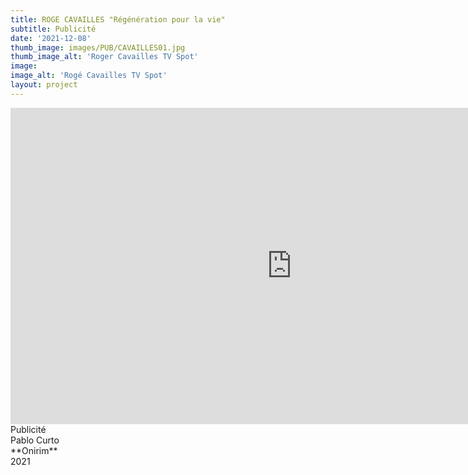 ```yaml
---
title: ROGE CAVAILLES "Régénération pour la vie"
subtitle: Publicité
date: '2021-12-08'
thumb_image: images/PUB/CAVAILLES01.jpg
thumb_image_alt: 'Roger Cavailles TV Spot'
image: 
image_alt: 'Rogé Cavailles TV Spot'
layout: project
---
```


<iframe width="900" height="506" src="https://www.youtube.com/embed/93Ho-C9sTSc" title="YouTube video player" frameborder="0" allow="accelerometer; autoplay; clipboard-write; encrypted-media; gyroscope; picture-in-picture" allowfullscreen></iframe>
Publicité <br>
Pablo Curto <br>
**Onirim** <br>
2021 <br>
